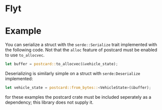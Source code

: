 # Flyt

# Example

You can serialize a struct with the `serde::Serialize` trait implemented with the following code.
Not that the `alloc` feature of postcard must be enabled to use `to_allocvec`.

```rust
let buffer = postcard::to_allocvec(&vehicle_state);
```

Deserializing is similarly simple on a struct with `serde:Deserialize` implemented:

```rust
let vehicle_state = postcard::from_bytes::<VehicleState>(&buffer);
```

for these examples the postcard crate must be included seperately as a dependency; this library
does not supply it.

